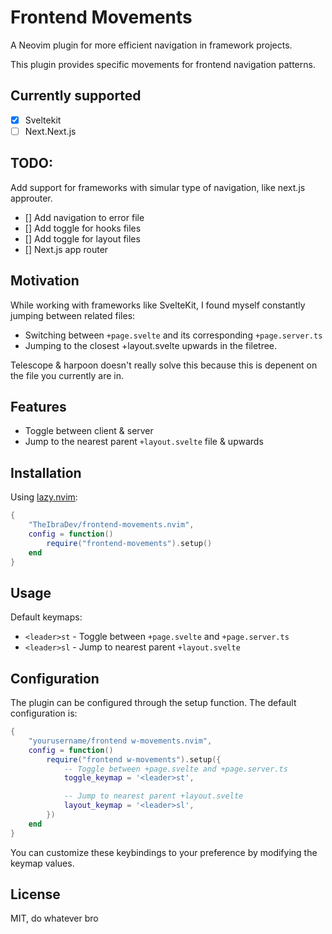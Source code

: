 # Frontend Movements

A Neovim plugin for more efficient navigation in framework projects.

This plugin provides specific movements for frontend navigation patterns.

## Currently supported
- [x] Sveltekit
- [ ] Next.Next.js

## TODO:
Add support for frameworks with simular type of navigation, like next.js approuter.
- [] Add navigation to error file
- [] Add toggle for hooks files
- [] Add toggle for layout files
- [] Next.js app router

## Motivation

While working with frameworks like SvelteKit, I found myself constantly jumping between related files:
- Switching between `+page.svelte` and its corresponding `+page.server.ts`
- Jumping to the closest +layout.svelte upwards in the filetree.

Telescope & harpoon doesn't really solve this because this is depenent on the file you currently are in.

## Features

- Toggle between client & server
- Jump to the nearest parent `+layout.svelte` file & upwards

## Installation

Using [lazy.nvim](https://github.com/folke/lazy.nvim):

```lua
{
    "TheIbraDev/frontend-movements.nvim",
    config = function()
        require("frontend-movements").setup()
    end
}
```

## Usage

Default keymaps:
- `<leader>st` - Toggle between `+page.svelte` and `+page.server.ts`
- `<leader>sl` - Jump to nearest parent `+layout.svelte`

## Configuration

The plugin can be configured through the setup function. The default configuration is:

```lua
{
    "yourusername/frontend w-movements.nvim",
    config = function()
        require("frontend w-movements").setup({
            -- Toggle between +page.svelte and +page.server.ts
            toggle_keymap = '<leader>st',

            -- Jump to nearest parent +layout.svelte
            layout_keymap = '<leader>sl',
        })
    end
}
```

You can customize these keybindings to your preference by modifying the keymap values.

## License

MIT, do whatever bro
